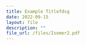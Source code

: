 ```yaml
---
title: Example Titlefdsg
date: 2022-09-15
layout: file
description: ""
file_url: /files/Isomer2.pdf
---
```

